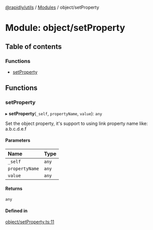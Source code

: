 [@rapidly/utils](../README.md) / [Modules](../modules.md) / object/setProperty

# Module: object/setProperty

## Table of contents

### Functions

- [setProperty](object_setProperty.md#setproperty)

## Functions

### setProperty

▸ **setProperty**(`_self`, `propertyName`, `value`): `any`

Set the object property, it's support to using link property name like: a.b.c.d.e.f

#### Parameters

| Name | Type |
| :------ | :------ |
| `_self` | `any` |
| `propertyName` | `any` |
| `value` | `any` |

#### Returns

`any`

#### Defined in

[object/setProperty.ts:11](https://github.com/canguser/rapidly-utils/blob/966e48c/main/object/setProperty.ts#L11)
